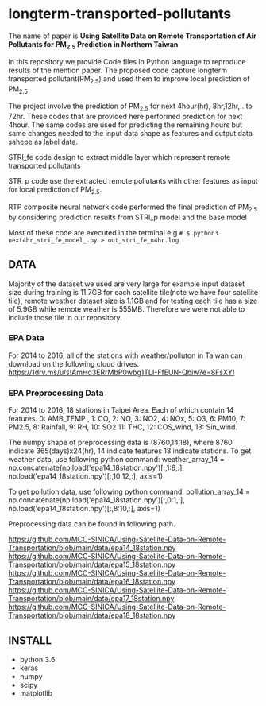 # longterm-transported-pollutants

The name of paper is **Using Satellite Data on Remote Transportation of Air Pollutants for PM<sub>2.5</sub> Prediction in Northern Taiwan**

In this repository we provide Code files in Python language to reproduce results of the mention paper. The proposed code capture longterm transported pollutant(PM<sub>2.5</sub>) and used them to improve local prediction of PM<sub>2.5</sub>

The project involve the prediction of PM<sub>2.5</sub> for next 4hour(hr), 8hr,12hr,.. to 72hr. These codes that are provided here performed prediction 
for next 4hour. The same codes are used for predicting the remaining hours but same changes needed to the 
input data shape as features and output data sahepe as label data.

STRI_fe code design to extract middle layer which represent remote transported pollutants

STR_p code use the extracted remote pollutants with other features as input for local prediction of PM<sub>2.5</sub>.

RTP composite neural network code performed the final prediction of PM<sub>2.5</sub> by considering prediction results from STRI_p model and the base model

Most of these code are executed in the terminal e.g `# $ python3 next4hr_stri_fe_model_.py > out_stri_fe_n4hr.log`

## DATA

Majority of the dataset we used are very large for example input dataset size during training is 11.7GB for each satellite tile(note we have four satellite tile), remote weather dataset size is 1.1GB and for testing each tile has a size of 5.9GB while remote weather is 555MB. Therefore we were not able to include those file in our repository.

### EPA Data
For 2014 to 2016, all of the stations with weather/polluton in Taiwan can download on the following cloud drives.
https://1drv.ms/u/s!AmHd3ERrMbP0wbg1TLI-FfEUN-Qbiw?e=8FsXYI

### EPA Preprocessing Data
For 2014 to 2016, 18 stations in Taipei Area. Each of which contain 14 features.
0: AMB_TEMP , 1: CO, 2: NO, 3: NO2, 4: NOx, 5: O3, 6: PM10, 7: PM2.5, 8: Rainfall, 9: RH, 10: SO2
11: THC, 12: COS_wind, 13: Sin_wind.

The numpy shape of preprocessing data is (8760,14,18), where 8760 indicate 365(days)x24(hr), 14 indicate features 18 indicate stations.
To get weather data, use following python command:
weather_array_14 = np.concatenate(np.load('epa14_18station.npy')[:,1:8,:], np.load('epa14_18station.npy')[:,10:12,:], axis=1)

To get pollution data, use following python command:
pollution_array_14 = np.concatenate(np.load('epa14_18station.npy')[:,0:1,:], np.load('epa14_18station.npy')[:,8:10,:], axis=1)

Preprocessing data can be found in following path.

https://github.com/MCC-SINICA/Using-Satellite-Data-on-Remote-Transportation/blob/main/data/epa14_18station.npy
https://github.com/MCC-SINICA/Using-Satellite-Data-on-Remote-Transportation/blob/main/data/epa15_18station.npy
https://github.com/MCC-SINICA/Using-Satellite-Data-on-Remote-Transportation/blob/main/data/epa16_18station.npy
https://github.com/MCC-SINICA/Using-Satellite-Data-on-Remote-Transportation/blob/main/data/epa17_18station.npy
https://github.com/MCC-SINICA/Using-Satellite-Data-on-Remote-Transportation/blob/main/data/epa18_18station.npy


## INSTALL


- python 3.6
- keras
- numpy
- scipy
- matplotlib
